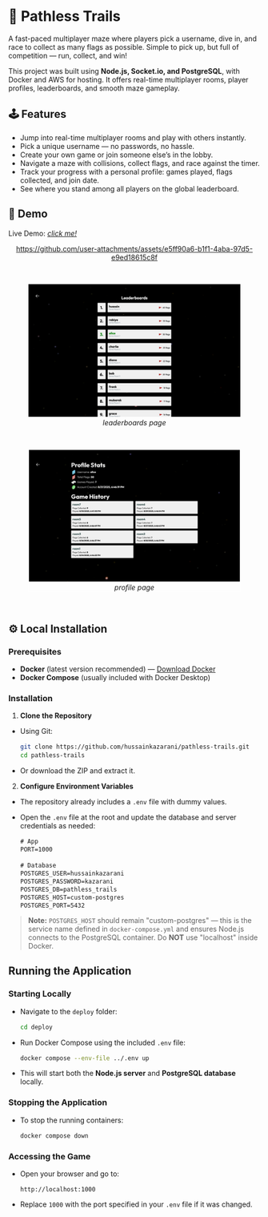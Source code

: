 # 🚩 Pathless Trails

A fast-paced multiplayer maze where players pick a username, dive in, and race to collect as many flags as possible.
Simple to pick up, but full of competition — run, collect, and win!

This project was built using **Node.js, Socket.io, and PostgreSQL**, with Docker and AWS for hosting.
It offers real-time multiplayer rooms, player profiles, leaderboards, and smooth maze gameplay.

## 🕹️ Features

-   Jump into real-time multiplayer rooms and play with others instantly.
-   Pick a unique username — no passwords, no hassle.
-   Create your own game or join someone else’s in the lobby.
-   Navigate a maze with collisions, collect flags, and race against the timer.
-   Track your progress with a personal profile: games played, flags collected, and join date.
-   See where you stand among all players on the global leaderboard.

## 👾 Demo

Live Demo: [_click me!_](https://pathless.hussainkazarani.site/)

<div align="center">
<!-- Top: Gameplay GIF -->

https://github.com/user-attachments/assets/e5ff90a6-b1f1-4aba-97d5-e9ed18615c8f

<!-- <figcaption><em>gameplay loop</em></figcaption> -->

 <p>&nbsp;</p>

<!-- Second: Screenshot -->
<figure>
  <img src="./readme-assets/leaderboards-bordered.webp" alt="Leaderboards Screen Image"/>
  <figcaption><em>leaderboards page</em></figcaption>
</figure>

  <p>&nbsp;</p>

<!-- Third: Screenshot -->
<figure style="border: 1px solid white;">
<img src="./readme-assets/profile-stats-bordered.webp"
     alt="Profile Screen Image"
 />
  <figcaption><em>profile page</em></figcaption>
</figure>

  <p>&nbsp;</p>

</div>

## ⚙️ Local Installation

### Prerequisites

-   **Docker** (latest version recommended) — [Download Docker](https://www.docker.com/get-started)
-   **Docker Compose** (usually included with Docker Desktop)

### Installation

1. **Clone the Repository**

-   Using Git:

    ```bash
    git clone https://github.com/hussainkazarani/pathless-trails.git
    cd pathless-trails
    ```

-   Or download the ZIP and extract it.

2. **Configure Environment Variables**

-   The repository already includes a `.env` file with dummy values.
-   Open the `.env` file at the root and update the database and server credentials as needed:

    ```env
    # App
    PORT=1000

    # Database
    POSTGRES_USER=hussainkazarani
    POSTGRES_PASSWORD=kazarani
    POSTGRES_DB=pathless_trails
    POSTGRES_HOST=custom-postgres
    POSTGRES_PORT=5432
    ```

> **Note:** `POSTGRES_HOST` should remain "custom-postgres" — this is the service name defined in `docker-compose.yml` and ensures Node.js connects to the PostgreSQL container. Do **NOT** use "localhost" inside Docker.

## Running the Application

### Starting Locally

-   Navigate to the `deploy` folder:

    ```bash
    cd deploy
    ```

-   Run Docker Compose using the included `.env` file:

    ```bash
    docker compose --env-file ../.env up
    ```

-   This will start both the **Node.js server** and **PostgreSQL database** locally.

### Stopping the Application

-   To stop the running containers:

    ```bash
    docker compose down
    ```

### Accessing the Game

-   Open your browser and go to:

    ```
    http://localhost:1000
    ```

-   Replace `1000` with the port specified in your `.env` file if it was changed.
